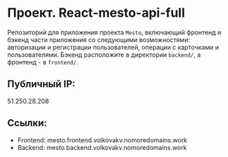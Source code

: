# Проект. React-mesto-api-full
Репозиторий для приложения проекта `Mesto`, включающий фронтенд и бэкенд части приложения со следующими возможностями: авторизации и регистрации пользователей, операции с карточками и пользователями. Бэкенд расположите в директории `backend/`, а фронтенд - в `frontend/`. 

## Публичный IP:
51.250.28.208

## Ссылки:
- Frontend: mesto.frontend.volkovakv.nomoredomains.work
- Backend: mesto.backend.volkovakv.nomoredomains.work
